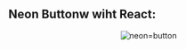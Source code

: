 ## Neon Buttonw wiht React:

<p align="center" >
<p align="center" >
    <img alt="neon=button" src="https://thumbs.gfycat.com/EarnestBlankCopperhead.webp"  />

